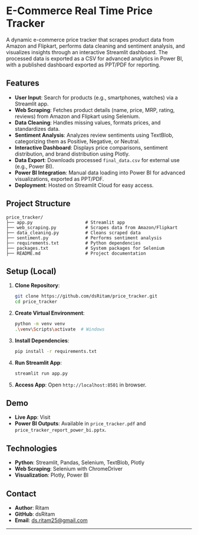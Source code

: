 # E-Commerce Real Time Price Tracker

A dynamic e-commerce price tracker that scrapes product data from Amazon and Flipkart, performs data cleaning and sentiment analysis, and visualizes insights through an interactive Streamlit dashboard. The processed data is exported as a CSV for advanced analytics in Power BI, with a published dashboard exported as PPT/PDF for reporting.

## Features

- **User Input**: Search for products (e.g., smartphones, watches) via a Streamlit app.
- **Web Scraping**: Fetches product details (name, price, MRP, rating, reviews) from Amazon and Flipkart using Selenium.
- **Data Cleaning**: Handles missing values, formats prices, and standardizes data.
- **Sentiment Analysis**: Analyzes review sentiments using TextBlob, categorizing them as Positive, Negative, or Neutral.
- **Interactive Dashboard**: Displays price comparisons, sentiment distribution, and brand distribution using Plotly.
- **Data Export**: Downloads processed `final_data.csv` for external use (e.g., Power BI).
- **Power BI Integration**: Manual data loading into Power BI for advanced visualizations, exported as PPT/PDF.
- **Deployment**: Hosted on Streamlit Cloud for easy access.

## Project Structure

```
price_tracker/
├── app.py                    # Streamlit app
├── web_scraping.py           # Scrapes data from Amazon/Flipkart
├── data_cleaning.py          # Cleans scraped data
├── sentiment.py              # Performs sentiment analysis
├── requirements.txt          # Python dependencies
├── packages.txt              # System packages for Selenium
├── README.md                 # Project documentation
```

## Setup (Local)

1. **Clone Repository**:

   ```bash
   git clone https://github.com/dsRitam/price_tracker.git
   cd price_tracker
   ```

2. **Create Virtual Environment**:

   ```bash
   python -m venv venv
   .\venv\Scripts\activate  # Windows
   ```

3. **Install Dependencies**:

   ```bash
   pip install -r requirements.txt
   ```

4. **Run Streamlit App**:

   ```bash
   streamlit run app.py
   ```

5. **Access App**: Open `http://localhost:8501` in browser.


## Demo

- **Live App**: Visit 
- **Power BI Outputs**: Available in `price_tracker.pdf` and `price_tracker_report_power_bi.pptx`.


## Technologies

- **Python**: Streamlit, Pandas, Selenium, TextBlob, Plotly
- **Web Scraping**: Selenium with ChromeDriver
- **Visualization**: Plotly, Power BI


## Contact

- **Author**: Ritam 
- **GitHub**: dsRitam
- **Email**: ds.ritam25@gmail.com

---


